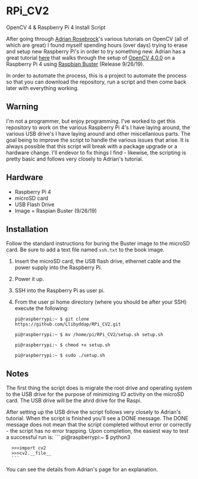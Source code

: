 # RPi_CV2
OpenCV 4 &amp; Raspberry Pi 4 Install Script

After going through [Adrian Rosebrock](https://www.pyimagesearch.com/author/adrian/)'s various tutorials on OpenCV (all of which are great) I found myself spending hours (over days) trying to erase and setup new Raspberry Pi's in order to try something new.  Adrian has a great tutorial [here](https://www.pyimagesearch.com/2019/09/16/install-opencv-4-on-raspberry-pi-4-and-raspbian-buster/) that walks through the setup of [OpenCV 4.0.0](https://github.com/opencv/opencv/tree/4.0.0) on a Raspberry Pi 4 using [Raspbian Buster](https://www.raspberrypi.org/downloads/raspbian/) (Release 9/26/19).  

In order to automate the process, this is a project to automate the process so that you can download the repository, run a script and then come back later with everything working.  

## Warning
I'm not a programmer, but enjoy programming.  I've worked to get this repository to work on the various Raspberry Pi 4's I have laying around, the various USB drive's I have laying around and other miscellanious parts.  The goal being to improve the script to handle the various issues that arise.  It is always possible that this script will break with a package upgrade or a hardware change.  I'll endevor to fix things I find - likewise, the scripting is pretty basic and follows very closely to Adrian's tutorial.

##  Hardware
* Raspberry Pi 4
* microSD card
* USB Flash Drive
* Image = Raspian Buster (9/26/19)

##  Installation
Follow the standard instructions for buring the Buster image to the microSD card.  Be sure to add a text file named `ssh.txt` to the book image.

1. Insert the microSD card, the USB flash drive, ethernet cable and the power supply into the Raspberry Pi.  

2. Power it up.

3. SSH into the Raspberry Pi as user pi.

4. From the user pi home directory (where you should be after your SSH) execute the following:
      ```
      pi@raspberrypi:~ $ git clone https://github.com/Llibyddap/RPi_CV2.git

      pi@raspberrypi:~ $ mv /home/pi/RPi_CV2/setup.sh setup.sh

      pi@raspberrypi:~ $ chmod +x setup.sh

      pi@raspberrypi:~ $ sudo ./setup.sh
      ```
##  Notes
The first thing the script does is migrate the root drive and operating system to the USB drive for the purpose of minimizing IO activity on the microSD card.  The USB drive will be the ahrd drive for the Raspi.

After setting up the USB drive the script follows very closely to Adrian's tutorial.  When the script is finished you'll see a DONE message.  The DONE message does not mean that the script completed without error or correctly - the script has no error trapping.  Upon completion, the easiest way to test a successful run is:
      ```
      pi@raspberrypi:~ $ python3
      
      >>>import cv2
      >>>cv2.__file__
      ```
You can see the details from Adrian's page for an explanation.

